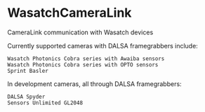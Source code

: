 # WasatchCameraLink
CameraLink communication with Wasatch devices

Currently supported cameras with DALSA framegrabbers include:
```
Wasatch Photonics Cobra series with Awaiba sensors
Wasatch Photonics Cobra series with OPTO sensors
Sprint Basler
```

In development cameras, all through DALSA framegrabbers:
```
DALSA Spyder
Sensors Unlimited GL2048
```
